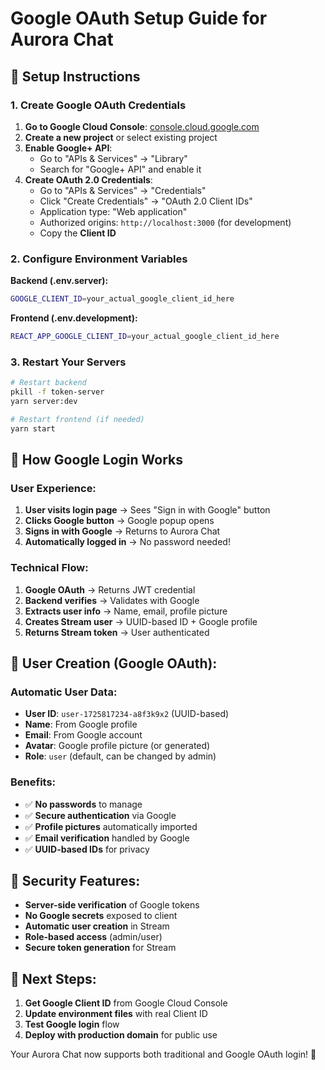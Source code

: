 # Google OAuth Setup Guide for Aurora Chat

## 🔧 Setup Instructions

### 1. Create Google OAuth Credentials

1. **Go to Google Cloud Console**: [console.cloud.google.com](https://console.cloud.google.com)
2. **Create a new project** or select existing project
3. **Enable Google+ API**:
   - Go to "APIs & Services" → "Library"
   - Search for "Google+ API" and enable it
4. **Create OAuth 2.0 Credentials**:
   - Go to "APIs & Services" → "Credentials"
   - Click "Create Credentials" → "OAuth 2.0 Client IDs"
   - Application type: "Web application"
   - Authorized origins: `http://localhost:3000` (for development)
   - Copy the **Client ID**

### 2. Configure Environment Variables

**Backend (.env.server):**
```bash
GOOGLE_CLIENT_ID=your_actual_google_client_id_here
```

**Frontend (.env.development):**
```bash
REACT_APP_GOOGLE_CLIENT_ID=your_actual_google_client_id_here
```

### 3. Restart Your Servers

```bash
# Restart backend
pkill -f token-server
yarn server:dev

# Restart frontend (if needed)
yarn start
```

## 🚀 How Google Login Works

### User Experience:
1. **User visits login page** → Sees "Sign in with Google" button
2. **Clicks Google button** → Google popup opens
3. **Signs in with Google** → Returns to Aurora Chat
4. **Automatically logged in** → No password needed!

### Technical Flow:
1. **Google OAuth** → Returns JWT credential
2. **Backend verifies** → Validates with Google
3. **Extracts user info** → Name, email, profile picture
4. **Creates Stream user** → UUID-based ID + Google profile
5. **Returns Stream token** → User authenticated

## 👤 User Creation (Google OAuth):

### Automatic User Data:
- **User ID**: `user-1725817234-a8f3k9x2` (UUID-based)
- **Name**: From Google profile
- **Email**: From Google account  
- **Avatar**: Google profile picture (or generated)
- **Role**: `user` (default, can be changed by admin)

### Benefits:
- ✅ **No passwords** to manage
- ✅ **Secure authentication** via Google
- ✅ **Profile pictures** automatically imported
- ✅ **Email verification** handled by Google
- ✅ **UUID-based IDs** for privacy

## 🔐 Security Features:

- **Server-side verification** of Google tokens
- **No Google secrets** exposed to client
- **Automatic user creation** in Stream
- **Role-based access** (admin/user)
- **Secure token generation** for Stream

## 🎯 Next Steps:

1. **Get Google Client ID** from Google Cloud Console
2. **Update environment files** with real Client ID
3. **Test Google login** flow
4. **Deploy with production domain** for public use

Your Aurora Chat now supports both traditional and Google OAuth login! 🎉
